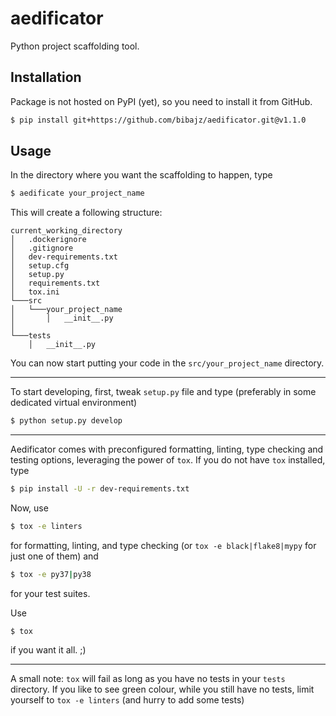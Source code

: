 # aedificator
Python project scaffolding tool.

## Installation
Package is not hosted on PyPI (yet), so you need to install it from GitHub.

```bash
$ pip install git+https://github.com/bibajz/aedificator.git@v1.1.0
```

## Usage
In the directory where you want the scaffolding to happen, type
```bash
$ aedificate your_project_name
```
This will create a following structure:
```
current_working_directory
│   .dockerignore    
│   .gitignore
│   dev-requirements.txt
│   setup.cfg
│   setup.py
│   requirements.txt
│   tox.ini
└───src
│   └───your_project_name
│       │   __init__.py
│   
└───tests
    │   __init__.py
```

You can now start putting your code in the `src/your_project_name` directory. 

---------------------------------------------------------------------------------------
To start developing, first, tweak `setup.py` file and type (preferably in some
dedicated virtual environment)
```bash
$ python setup.py develop
```
---------------------------------------------------------------------------------------
Aedificator comes with preconfigured formatting, linting, type checking and testing
options, leveraging the power of `tox`. If you do not have `tox` installed, type
```bash
$ pip install -U -r dev-requirements.txt 
```

Now, use
```bash
$ tox -e linters
```
for formatting, linting, and type checking (or `tox -e black|flake8|mypy` for just one
of them) and
```bash
$ tox -e py37|py38
```
for your test suites. 

Use
```
$ tox
``` 
if you want it all. ;)

---------------------------------------------------------------------------------------
A small note: `tox` will fail as long as you have no tests in your `tests` directory.
If you like to see green colour, while you still have no tests, limit yourself to
`tox -e linters` (and hurry to add some tests)